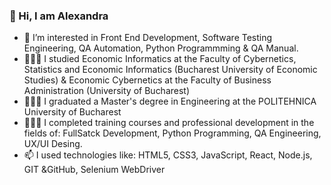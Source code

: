 ### 👋 Hi, I am Alexandra 

- 🔭 I’m interested in Front End Development, Software Testing Engineering, QA Automation, Python Programmming & QA Manual.
- 👩🏻‍🎓 I studied Economic Informatics at the Faculty of Cybernetics, Statistics and Economic Informatics (Bucharest University of Economic Studies) & Economic Cybernetics at the Faculty of Business Administration (University of Bucharest)
- 👩🏻‍🎓 I graduated a Master's degree in Engineering at the POLITEHNICA University of Bucharest
- 👩🏻‍🎓 I completed training courses and professional development in the fields of: FullSatck Development, Python Programming, QA Engineering, UX/UI Desing.
- 📫 I used technologies like: HTML5, CSS3, JavaScript, React, Node.js, GIT &GitHub, Selenium WebDriver

<!--
**alexandraputanu/alexandraputanu** is a ✨ _special_ ✨ repository because its `README.md` (this file) appears on your GitHub profile.

Here are some ideas to get you started:

- 🔭 I’m currently working on ...
- 🌱 I studied Computer Science
- 👯 I’m looking to collaborate on ...
- 🤔 I’m looking for help with ...
- 💬 Ask me about ...
- 📫 How to reach me: ...
- 😄 Pronouns: ...
- ⚡ Fun fact: ...
-->
